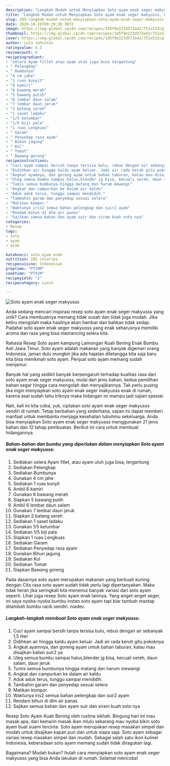 ```yaml
---
description: "Langkah Mudah untuk Menyiapkan Soto ayam enak seger makyusss, Lezat"
title: "Langkah Mudah untuk Menyiapkan Soto ayam enak seger makyusss, Lezat"
slug: 205-langkah-mudah-untuk-menyiapkan-soto-ayam-enak-seger-makyusss-lezat
date: 2020-10-16T09:39:30.997Z
image: https://img-global.cpcdn.com/recipes/1d5f9e223d573a42/751x532cq70/soto-ayam-enak-seger-makyusss-foto-resep-utama.jpg
thumbnail: https://img-global.cpcdn.com/recipes/1d5f9e223d573a42/751x532cq70/soto-ayam-enak-seger-makyusss-foto-resep-utama.jpg
cover: https://img-global.cpcdn.com/recipes/1d5f9e223d573a42/751x532cq70/soto-ayam-enak-seger-makyusss-foto-resep-utama.jpg
author: Lela Johnston
ratingvalue: 4.3
reviewcount: 6
recipeingredient:
- "selera Ayam fillet atau ayam utuh juga bisa tergantung"
- " Pelengkap"
- " Bumbunya"
- "4 cm jahe"
- "1 ruas kunyit"
- "6 kamiri"
- "6 bawang merah"
- "5 bawang putih"
- "6 lembar daun salam"
- "7 lembar daun jeruk"
- "2 batang sereh"
- "1 saset ladaku"
- "1/5 ketumbar"
- "1/5 biji pala"
- "1 ruas Lengkuas"
- " Garam"
- " Penyedap rasa ayam"
- " Bihun jagung"
- " Kol"
- " Tomat"
- " Bawang goreng"
recipeinstructions:
- "Cuci ayam sampai bersih tanpa tersisa bulu, rebus dengan air sebanyak 1,5 liter"
- "Didihkan air hingga kaldu ayam keluar. Jadi air rada keruh gitu pokoknya"
- "Angkat ayamnya, dan goreng ayam untuk bahan taburan, kalau mau disajikan kalian suir2 ya"
- "Uleg semua bumbu sampai halus,blender jg bisa, kecuali sereh, daun salam, daun jeruk"
- "Tumis semua bumbunya hingga matang dan harum mewangi"
- "Angkat dan campurkan ke dalam air kaldu"
- "Aduk aduk terus, tunggu sampai mendidih."
- "Tambahin garam dan penyedap sesuai selera"
- "Matikan kompor."
- "Waktunya iris2 semua bahan pelengkap dan suir2 ayam"
- "Rendam bihun di dlm air panas"
- "Sajikan semua bahan dan ayam suir dan siram kuah soto nya"
categories:
- Resep
tags:
- soto
- ayam
- enak

katakunci: soto ayam enak 
nutrition: 285 calories
recipecuisine: Indonesian
preptime: "PT39M"
cooktime: "PT41M"
recipeyield: "2"
recipecategory: Lunch

---
```



![Soto ayam enak seger makyusss](https://img-global.cpcdn.com/recipes/1d5f9e223d573a42/751x532cq70/soto-ayam-enak-seger-makyusss-foto-resep-utama.jpg)

Anda sedang mencari inspirasi resep soto ayam enak seger makyusss yang unik? Cara membuatnya memang tidak susah dan tidak juga mudah. Jika keliru mengolah maka hasilnya akan hambar dan bahkan tidak sedap. Padahal soto ayam enak seger makyusss yang enak seharusnya memiliki aroma dan rasa yang bisa memancing selera kita.

Rahasia Resep Soto ayam kampung Lamongan Kuah Bening Enak Bumbu Asli Jawa Timur. Soto ayam adalah makanan yang banyak digemari orang Indonesia, jaman dulu mungkin jika ada hajatan ditetangga kita saja baru kita bisa menikmati soto ayam. Penjual soto ayam memang sudah menjamur.

Banyak hal yang sedikit banyak berpengaruh terhadap kualitas rasa dari soto ayam enak seger makyusss, mulai dari jenis bahan, kedua pemilihan bahan segar hingga cara mengolah dan menyajikannya. Tak perlu pusing jika ingin menyiapkan soto ayam enak seger makyusss enak di rumah, karena asal sudah tahu triknya maka hidangan ini mampu jadi sajian spesial.


Nah, kali ini kita coba, yuk, ciptakan soto ayam enak seger makyusss sendiri di rumah. Tetap berbahan yang sederhana, sajian ini dapat memberi manfaat untuk membantu menjaga kesehatan tubuhmu sekeluarga. Anda bisa menyiapkan Soto ayam enak seger makyusss menggunakan 21 jenis bahan dan 12 tahap pembuatan. Berikut ini cara untuk membuat hidangannya.

<!--inarticleads1-->

##### Bahan-bahan dan bumbu yang diperlukan dalam menyiapkan Soto ayam enak seger makyusss:

1. Sediakan selera Ayam fillet, atau ayam utuh juga bisa, tergantung
1. Sediakan  Pelengkap
1. Sediakan  Bumbunya
1. Gunakan 4 cm jahe
1. Sediakan 1 ruas kunyit
1. Ambil 6 kamiri
1. Gunakan 6 bawang merah
1. Siapkan 5 bawang putih
1. Ambil 6 lembar daun salam
1. Gunakan 7 lembar daun jeruk
1. Siapkan 2 batang sereh
1. Sediakan 1 saset ladaku
1. Gunakan 1/5 ketumbar
1. Sediakan 1/5 biji pala
1. Siapkan 1 ruas Lengkuas
1. Sediakan  Garam
1. Sediakan  Penyedap rasa ayam
1. Gunakan  Bihun jagung
1. Sediakan  Kol
1. Sediakan  Tomat
1. Siapkan  Bawang goreng


Pada dasarnya soto ayam merupakan makanan yang berkuah kuning dengan Cita rasa soto ayam sudah tidak perlu lagi dipertanyakan. Maka tidak heran jika seringkali kita menemui banyak variasi dari soto ayam seperti. Lihat juga resep Soto ayam enak lainnya. Yang anget-anget seger, ini saya nyoba-nyoba bumbu instan soto ayam tapi biar tambah mantap ditambah bumbu racik sendiri. niadev. 

<!--inarticleads2-->

##### Langkah-langkah membuat Soto ayam enak seger makyusss:

1. Cuci ayam sampai bersih tanpa tersisa bulu, rebus dengan air sebanyak 1,5 liter
1. Didihkan air hingga kaldu ayam keluar. Jadi air rada keruh gitu pokoknya
1. Angkat ayamnya, dan goreng ayam untuk bahan taburan, kalau mau disajikan kalian suir2 ya
1. Uleg semua bumbu sampai halus,blender jg bisa, kecuali sereh, daun salam, daun jeruk
1. Tumis semua bumbunya hingga matang dan harum mewangi
1. Angkat dan campurkan ke dalam air kaldu
1. Aduk aduk terus, tunggu sampai mendidih.
1. Tambahin garam dan penyedap sesuai selera
1. Matikan kompor.
1. Waktunya iris2 semua bahan pelengkap dan suir2 ayam
1. Rendam bihun di dlm air panas
1. Sajikan semua bahan dan ayam suir dan siram kuah soto nya


Resep Soto Ayam Kuah Bening oleh rustina sikhah. Bingung hari ini mau masak apa, dari kemarin masak ikan mlulu sekarang mau nyoba bikin soto ayam buat suami tercinta. Soto ayam merupakan resep masakan simpel dan mudah untuk disajikan kapan pun dan untuk siapa saja. Soto ayam sebagai variasi resep masakan simpel dan mudah. Sebagai salah satu ikon kuliner Indonesia, keberadaan soto ayam memang sudah tidak diragukan lagi. 

Bagaimana? Mudah bukan? Itulah cara menyiapkan soto ayam enak seger makyusss yang bisa Anda lakukan di rumah. Selamat mencoba!
